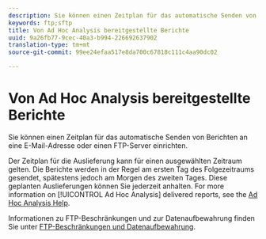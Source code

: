 ```yaml
---
description: Sie können einen Zeitplan für das automatische Senden von Berichten an eine E-Mail-Adresse oder einen FTP-Server einrichten.
keywords: ftp;sftp
title: Von Ad Hoc Analysis bereitgestellte Berichte
uuid: 9a26fb77-9cec-40a3-b994-226692637902
translation-type: tm+mt
source-git-commit: 99ee24efaa517e8da700c67818c111c4aa90dc02

---
```



# Von Ad Hoc Analysis bereitgestellte Berichte

Sie können einen Zeitplan für das automatische Senden von Berichten an eine E-Mail-Adresse oder einen FTP-Server einrichten.

Der Zeitplan für die Auslieferung kann für einen ausgewählten Zeitraum gelten. Die Berichte werden in der Regel am ersten Tag des Folgezeitraums gesendet, spätestens jedoch am Morgen des zweiten Tages. Diese geplanten Auslieferungen können Sie jederzeit anhalten. For more information on [!UICONTROL Ad Hoc Analysis] delivered reports, see the [Ad Hoc Analysis Help](https://marketing.adobe.com/resources/help/de_DE/dsc/index.html#Discover_Help).

Informationen zu FTP-Beschränkungen und zur Datenaufbewahrung finden Sie unter [FTP-Beschränkungen und Datenaufbewahrung](/help/export/ftp-and-sftp/ftp-limits.md).

